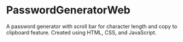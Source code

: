 # PasswordGeneratorWeb
A password generator with scroll bar for character length and copy to clipboard feature. Created using HTML, CSS, and JavaScript.
